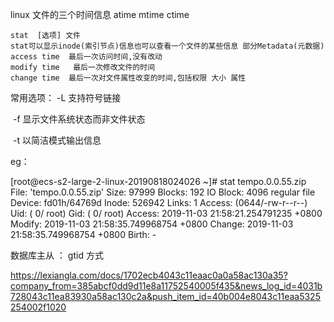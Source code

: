 linux 文件的三个时间信息  atime mtime ctime

```
stat  [选项] 文件   
stat可以显示inode(索引节点)信息也可以查看一个文件的某些信息 部分Metadata(元数据)
access time  最后一次访问时间,没有改动
modify time   最后一次修改文件的时间
change time  最后一次对文件属性改变的时间,包括权限 大小 属性
```

常用选项： -L 支持符号链接

​					-f 显示文件系统状态而非文件状态

​					-t 以简洁模式输出信息

eg：

 [root@ecs-s2-large-2-linux-20190818024026 ~]# stat tempo.0.0.55.zip 
  File: 'tempo.0.0.55.zip'
  Size: 97999     	Blocks: 192        IO Block: 4096   regular file
Device: fd01h/64769d	Inode: 526942      Links: 1
Access: (0644/-rw-r--r--)  Uid: (    0/    root)   Gid: (    0/    root)
Access: 2019-11-03 21:58:21.254791235 +0800
Modify: 2019-11-03 21:58:35.749968754 +0800
Change: 2019-11-03 21:58:35.749968754 +0800
 Birth: -

数据库主从 ： gtid 方式  

https://lexiangla.com/docs/1702ecb4043c11eaac0a0a58ac130a35?company_from=385abcf0dd9d11e8a11752540005f435&news_log_id=4031b728043c11ea83930a58ac130c2a&push_item_id=40b004e8043c11eaa5325254002f1020